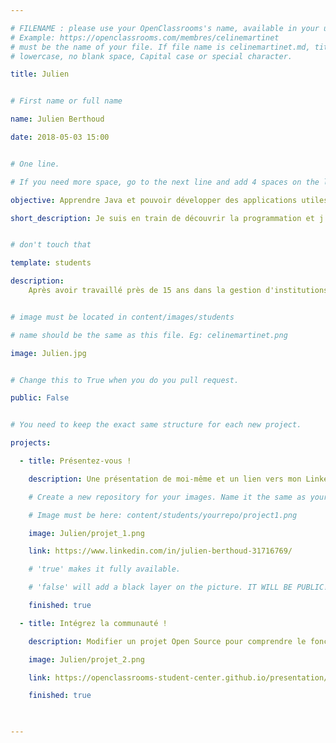 ```yaml
---

# FILENAME : please use your OpenClassrooms's name, available in your url.
# Example: https://openclassrooms.com/membres/celinemartinet
# must be the name of your file. If file name is celinemartinet.md, title is celinemartinet.
# lowercase, no blank space, Capital case or special character.

title: Julien


# First name or full name

name: Julien Berthoud

date: 2018-05-03 15:00


# One line.

# If you need more space, go to the next line and add 4 spaces on the left, as in 'description'.

objective: Apprendre Java et pouvoir développer des applications utiles au plus grand nombre.

short_description: Je suis en train de découvrir la programmation et j'aime beaucoup ça! 


# don't touch that

template: students

description:
    Après avoir travaillé près de 15 ans dans la gestion d'institutions culturelles en France et en Allemagne, j'ai décidé de me lancer dans     une nouvelle aventure et de me reconvertir dans la programmation et le développement d'applications.


# image must be located in content/images/students

# name should be the same as this file. Eg: celinemartinet.png

image: Julien.jpg


# Change this to True when you do you pull request.

public: False


# You need to keep the exact same structure for each new project.

projects:

  - title: Présentez-vous !

    description: Une présentation de moi-même et un lien vers mon LinkedIn.

    # Create a new repository for your images. Name it the same as your nickname and profile picture.

    # Image must be here: content/students/yourrepo/project1.png

    image: Julien/projet_1.png

    link: https://www.linkedin.com/in/julien-berthoud-31716769/

    # 'true' makes it fully available.

    # 'false' will add a black layer on the picture. IT WILL BE PUBLIC!

    finished: true

  - title: Intégrez la communauté !

    description: Modifier un projet Open Source pour comprendre le fonctionnement de Git, de Github et des pull requests. 

    image: Julien/projet_2.png

    link: https://openclassrooms-student-center.github.io/presentation/students/Julien.html

    finished: true

  

---
```


